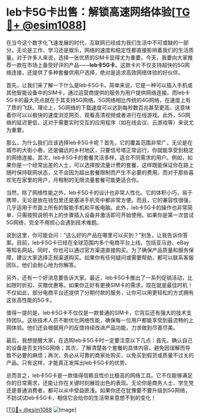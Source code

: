 # leb卡5G卡出售：解锁高速网络体验[[TG💪+ @esim1088](https://t.me/s/esim1088)]

在当今这个数字化飞速发展的时代，互联网已经成为我们生活中不可或缺的一部分。无论是工作、学习还是娱乐，网络的速度和稳定性都直接影响着我们的生活质量。对于许多人来说，选择一张优质的SIM卡显得尤为重要。今天，我要向大家推荐一款在市场上备受好评的产品——**leb卡5G卡**。这款卡片不仅支持超快的5G网络连接，还提供了多种套餐供用户选择，绝对是追求高效网络体验的好伙伴。

首先，让我们来了解一下什么是leb卡5G卡。简单来说，它是一种可以插入手机或其他智能设备中的SIM卡，通过运营商提供的服务为用户提供网络连接。而leb卡5G卡的最大亮点就在于其支持5G网络。5G网络相比传统的4G网络，在速度上有了质的飞跃。理论上，5G网络的下载速度可以达到每秒数百兆甚至更高，这意味着你可以以极快的速度浏览网页、观看高清视频或者进行在线游戏。此外，5G网络的延迟更低，这对于需要实时交互的应用程序（如在线会议、云游戏等）来说尤为重要。

那么，为什么我们应该选择leb卡5G卡呢？首先，它的覆盖范围非常广。无论是在城市的大街小巷，还是偏远的乡村地区，只要信号塔正常运行，你就能享受到稳定的网络连接。其次，leb卡5G卡的套餐灵活多样，适合不同需求的用户。例如，如果你是一个经常出差的人士，可以选择按流量计费的套餐，这样既能保证你在路上随时保持联网状态，又不会因为超出套餐限制而产生不必要的费用。而对于那些喜欢宅在家里的用户，月租制的无限流量套餐可能更适合你。

当然，除了网络性能之外，leb卡5G卡的设计也非常人性化。它的体积小巧，易于携带，无论是放在钱包里还是塞进手机壳中都非常方便。而且，它的兼容性很强，几乎适用于市面上所有的智能手机和平板电脑。此外，leb卡5G卡的操作也非常简单，只需按照说明书上的步骤插入设备并激活即可开始使用。如果你是第一次尝试5G网络，完全不用担心会遇到技术难题。

说到这里，你可能会问：“这么好的产品在哪里可以买到？”别急，让我告诉你答案。目前，leb卡5G卡已经在全球范围内多个电商平台上线，包括亚马逊、eBay等知名网站。同时，你也可以通过官方渠道直接购买。为了确保产品质量和服务保障，建议大家选择正规渠道购买。如果你有任何疑问或需要帮助，都可以联系客服团队，他们会耐心地为你解答。

另外，还有一个好消息要告诉大家。最近，leb卡5G卡推出了一系列促销活动，比如限时折扣、买赠优惠等。如果你正好有更换SIM卡的需求，现在就是最佳时机！不仅如此，部分电商平台还提供了分期付款的服务，让你可以用更轻松的方式拥有这张高性能的5G卡。

值得一提的是，leb卡5G卡不仅仅是一款普通的SIM卡，它背后还有强大的技术支持团队。这些技术人员不断优化网络性能，确保每一位用户都能享受到最流畅的上网体验。他们还会根据用户的反馈持续改进产品功能，力求做到尽善尽美。

最后，我想提醒大家，在选购leb卡5G卡时一定要注意以下几点：首先，确认自己的设备是否支持5G网络；其次，了解清楚各个套餐的具体内容，避免因误解而导致不必要的麻烦；再次，务必从可靠的商家处购买，以免买到假货或质量不过关的产品。只有这样，才能真正发挥出leb卡5G卡的优势。

总而言之，leb卡5G卡是一款值得信赖且性价比极高的网络工具。它不仅能够满足你的日常需求，还能让你在关键时刻展现出色的表现。无论你是商务人士、学生党还是普通消费者，都可以从中受益匪浅。如果你还在犹豫要不要升级到5G网络，不妨试试leb卡5G卡，相信它会给你的生活带来意想不到的变化！

[[TG💪+ @esim1088](https://t.me/s/esim1088) ![Image](https://i.postimg.cc/4NQfJmqS/Snipaste-2025-05-13-00-14-12.png)]